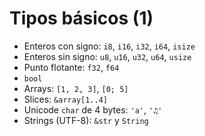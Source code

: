 # Tipos básicos (1)

* Enteros con signo: `i8`, `i16`, `i32`, `i64`, `isize`
* Enteros sin signo: `u8`, `u16`, `u32`, `u64`, `usize`
* Punto flotante: `f32`, `f64`
* `bool`
* Arrays: `[1, 2, 3]`, `[0; 5]`
* Slices: `&array[1..4]`
* Unicode `char` de 4 bytes: `'a'`, `'♫'`
* Strings (UTF-8): `&str` y `String`